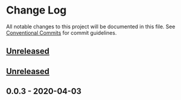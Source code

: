 # Change Log
All notable changes to this project will be documented in this file.
See [Conventional Commits](https://conventionalcommits.org) for commit guidelines.

## [Unreleased]

## [Unreleased]

## 0.0.3 - 2020-04-03
[unreleased]: https://github.com/:dewen/Bodiless-JS/compare/v0.0.3...HEAD
[0.0.3]: https://github.com/:dewen/Bodiless-JS/compare/v0.0.3...v0.0.3
